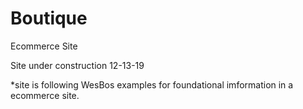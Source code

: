 # Boutique

Ecommerce Site

Site under construction 12-13-19

*site is following WesBos examples for foundational imformation in a ecommerce site.

